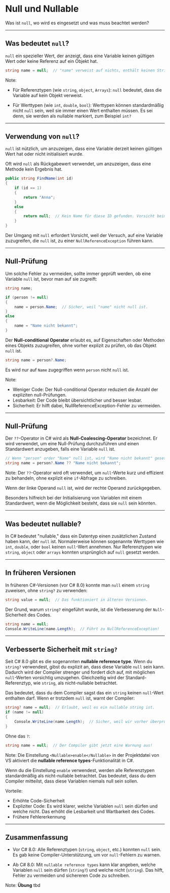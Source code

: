 # Null und Nullable

Was ist `null`, wo wird es eingesetzt und was muss beachtet werden?

---

<!-- .slide: class="left" -->
## Was bedeutet `null`?

`null` ein spezieller Wert, der anzeigt, dass eine Variable keinen gültigen Wert oder keine Referenz auf ein Objekt hat.

```csharp
string name = null;  // "name" verweist auf nichts, enthält keinen String.
```

Note:
* Für Referenztypen (wie `string`, `object`, `Arrays`): `null` bedeutet, dass die Variable auf kein Objekt verweist. 

* Für Werttypen (wie `int`, `double`, `bool`): Werttypen können standardmäßig nicht `null` sein, weil sie immer einen Wert enthalten müssen. Es sei denn, sie werden als nullable markiert, zum Beispiel `int?`

---

<!-- .slide: class="left" -->
## Verwendung von `null`?

`null` ist nützlich, um anzuzeigen, dass eine Variable derzeit keinen gültigen Wert hat oder nicht initialisiert wurde.

Oft wird `null` als Rückgabewert verwendet, um anzuzeigen, dass eine Methode kein Ergebnis hat.

```csharp
public string FindName(int id)
{
    if (id == 1)
    {
        return "Anna";
    }
    else
    {
        return null;  // Kein Name für diese ID gefunden. Vorsicht beim Zugriff!
    }
}
```

Der Umgang mit `null` erfordert Vorsicht, weil der Versuch, auf eine Variable zuzugreifen, die `null` ist, zu einer `NullReferenceException` führen kann.

---

<!-- .slide: class="left" -->
## Null-Prüfung

Um solche Fehler zu vermeiden, sollte immer geprüft werden, ob eine Variable `null` ist, bevor man auf sie zugreift:

```csharp
string name;

if (person != null)
{
    name = person.Name;  // Sicher, weil "name" nicht null ist.
}
else
{
    name = "Name nicht bekannt";
}
```

Der **Null-conditional Operator** erlaubt es, auf Eigenschaften oder Methoden eines Objekts zuzugreifen, ohne vorher explizit zu prüfen, ob das Objekt `null` ist.


```csharp
string name = person?.Name;
```

Es wird nur auf `Name` zugegriffen wenn `person` nicht `null` ist.

Note:
* Weniger Code: Der Null-conditional Operator reduziert die Anzahl der expliziten null-Prüfungen.
* Lesbarkeit: Der Code bleibt übersichtlicher und besser lesbar.
* Sicherheit: Er hilft dabei, NullReferenceException-Fehler zu vermeiden.

---

<!-- .slide: class="left" -->
## Null-Prüfung

Der `??`-Operator in C# wird als **Null-Coalescing-Operator** bezeichnet. Er wird verwendet, um eine Null-Prüfung durchzuführen und einen Standardwert anzugeben, falls eine Variable `null` ist.

```csharp
// Wenn "person" order "Name" null ist, wird "Name nicht bekannt" gesetzt.
string name = person?.Name ?? "Name nicht bekannt";  
```

Note:
Der `??`-Operator wird oft verwendet, um `null`-Werte kurz und effizient zu behandeln, ohne explizit eine `if`-Abfrage zu schreiben.

Wenn der linke Operand `null` ist, wird der rechte Operand zurückgegeben.

Besonders hilfreich bei der Initialisierung von Variablen mit einem Standardwert, wenn die Möglichkeit besteht, dass sie `null` sein könnten.

---

<!-- .slide: class="left" -->
## Was bedeutet nullable?

In C# bedeutet "nullable," dass ein Datentyp einen zusätzlichen Zustand haben kann, der `null` ist. Normalerweise können sogenannte Werttypen wie `int`, `double`, oder `bool` keinen `null`-Wert annehmen. Nur Referenztypen wie `string`, `object` oder `arrays` konnten ursprünglich auf `null` gesetzt werden.

---

<!-- .slide: class="left" -->
## In früheren Versionen

In früheren C#-Versionen (vor C# 8.0) konnte man `null` einem `string` zuweisen, ohne `string?` zu verwenden:

```csharp
string value = null;  // Das funktioniert in älteren Versionen.
```

Der Grund, warum `string?` eingeführt wurde, ist die Verbesserung der `Null`-Sicherheit des Codes.

```csharp
string name = null;
Console.WriteLine(name.Length);  // Führt zu NullReferenceException!
```

---

<!-- .slide: class="left" -->
## Verbesserte Sicherheit mit `string?`

Seit C# 8.0 gibt es die sogenannten **nullable reference type**. Wenn du `string?` verwendest, gibst du explizit an, dass diese Variable `null` sein kann. Dadurch wird der Compiler strenger und fordert dich auf, mit möglichen `null`-Werten vorsichtig umzugehen. Gleichzeitig wird der Standard-Referenztyp, wie `string`, als nicht-nullable betrachtet.

Das bedeutet, dass du dem Compiler sagst das ein `string` keinen `null`-Wert enthalten darf. Wenn er trotzdem `null` ist, warnt der Compiler:

```csharp
string? name = null;  // Erlaubt, weil es ein nullable string ist.
if (name != null)
{
    Console.WriteLine(name.Length);  // Sicher, weil wir vorher überprüft haben, dass "name" nicht null ist.
}
```

Ohne das `?`:

```csharp
string name = null;  // Der Compiler gibt jetzt eine Warnung aus!
```

Note: 
Die Einstellung `<Nullable>enable</Nullable>` in der Projektdatei von VS aktiviert die **nullable reference types**-Funktionalität in C#.

Wenn du die Einstellung `enable` verwendest, werden alle Referenztypen standardmäßig als nicht-nullable betrachtet. 
Das bedeutet, dass du dem Compiler mitteilst, dass diese Variablen niemals null sein sollen.

Vorteile:
* Erhöhte Code-Sicherheit
* Expliziter Code: Es wird klarer, welche Variablen `null` sein dürfen und welche nicht. Das erhöht die Lesbarkeit und Wartbarkeit des Codes.
* Frühere Fehlererkennung

---

<!-- .slide: class="left" -->
## Zusammenfassung

* Vor C# 8.0: Alle Referenztypen (`string`, `object`, etc.) konnten `null` sein. Es gab keine Compiler-Unterstützung, um vor `null`-Fehlern zu warnen.

* Ab C# 8.0: Mit `nullable reference types` kann klar angeben, welche Variablen `null` sein dürfen (`string?`) und welche nicht (`string`). Das hilft, Fehler zu vermeiden und sichereren Code zu schreiben.

Note: **Übung** tbd